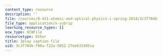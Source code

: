 ```yaml
---
content_type: resource
description: ''
file: /courses/8-421-atomic-and-optical-physics-i-spring-2014/3c3f784bf90af22a505227ee633305ca_NOE2GDmSbDQ.srt
file_type: application/x-subrip
learning_resource_types: []
ocw_type: OCWFile
resourcetype: Other
title: 3play caption file
uid: 3c3f784b-f90a-f22a-5052-27ee633305ca
---
```

